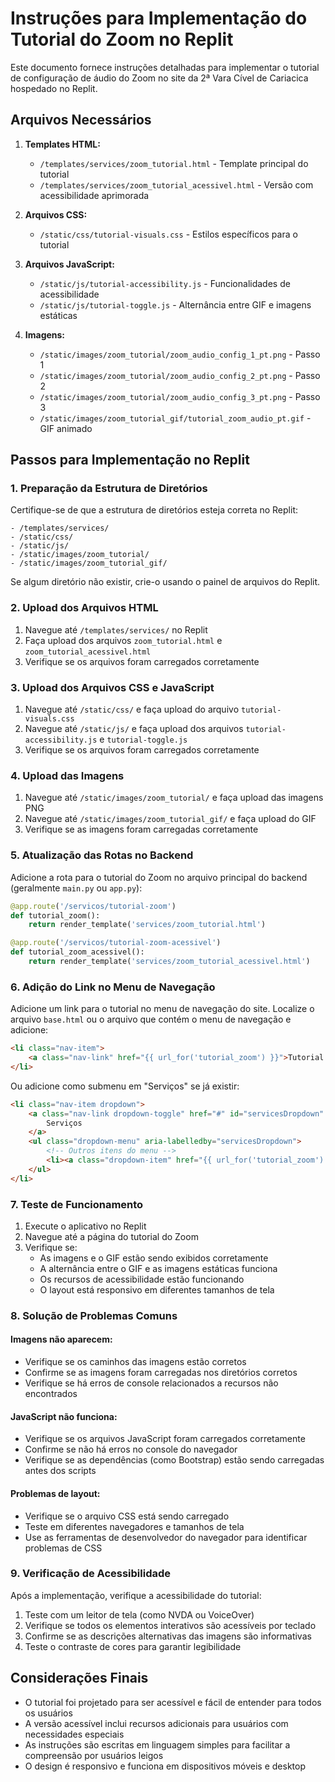 # Instruções para Implementação do Tutorial do Zoom no Replit

Este documento fornece instruções detalhadas para implementar o tutorial de configuração de áudio do Zoom no site da 2ª Vara Cível de Cariacica hospedado no Replit.

## Arquivos Necessários

1. **Templates HTML:**
   - `/templates/services/zoom_tutorial.html` - Template principal do tutorial
   - `/templates/services/zoom_tutorial_acessivel.html` - Versão com acessibilidade aprimorada

2. **Arquivos CSS:**
   - `/static/css/tutorial-visuals.css` - Estilos específicos para o tutorial

3. **Arquivos JavaScript:**
   - `/static/js/tutorial-accessibility.js` - Funcionalidades de acessibilidade
   - `/static/js/tutorial-toggle.js` - Alternância entre GIF e imagens estáticas

4. **Imagens:**
   - `/static/images/zoom_tutorial/zoom_audio_config_1_pt.png` - Passo 1
   - `/static/images/zoom_tutorial/zoom_audio_config_2_pt.png` - Passo 2
   - `/static/images/zoom_tutorial/zoom_audio_config_3_pt.png` - Passo 3
   - `/static/images/zoom_tutorial_gif/tutorial_zoom_audio_pt.gif` - GIF animado

## Passos para Implementação no Replit

### 1. Preparação da Estrutura de Diretórios

Certifique-se de que a estrutura de diretórios esteja correta no Replit:

```
- /templates/services/
- /static/css/
- /static/js/
- /static/images/zoom_tutorial/
- /static/images/zoom_tutorial_gif/
```

Se algum diretório não existir, crie-o usando o painel de arquivos do Replit.

### 2. Upload dos Arquivos HTML

1. Navegue até `/templates/services/` no Replit
2. Faça upload dos arquivos `zoom_tutorial.html` e `zoom_tutorial_acessivel.html`
3. Verifique se os arquivos foram carregados corretamente

### 3. Upload dos Arquivos CSS e JavaScript

1. Navegue até `/static/css/` e faça upload do arquivo `tutorial-visuals.css`
2. Navegue até `/static/js/` e faça upload dos arquivos `tutorial-accessibility.js` e `tutorial-toggle.js`
3. Verifique se os arquivos foram carregados corretamente

### 4. Upload das Imagens

1. Navegue até `/static/images/zoom_tutorial/` e faça upload das imagens PNG
2. Navegue até `/static/images/zoom_tutorial_gif/` e faça upload do GIF
3. Verifique se as imagens foram carregadas corretamente

### 5. Atualização das Rotas no Backend

Adicione a rota para o tutorial do Zoom no arquivo principal do backend (geralmente `main.py` ou `app.py`):

```python
@app.route('/servicos/tutorial-zoom')
def tutorial_zoom():
    return render_template('services/zoom_tutorial.html')

@app.route('/servicos/tutorial-zoom-acessivel')
def tutorial_zoom_acessivel():
    return render_template('services/zoom_tutorial_acessivel.html')
```

### 6. Adição do Link no Menu de Navegação

Adicione um link para o tutorial no menu de navegação do site. Localize o arquivo `base.html` ou o arquivo que contém o menu de navegação e adicione:

```html
<li class="nav-item">
    <a class="nav-link" href="{{ url_for('tutorial_zoom') }}">Tutorial Zoom</a>
</li>
```

Ou adicione como submenu em "Serviços" se já existir:

```html
<li class="nav-item dropdown">
    <a class="nav-link dropdown-toggle" href="#" id="servicesDropdown" role="button" data-bs-toggle="dropdown" aria-expanded="false">
        Serviços
    </a>
    <ul class="dropdown-menu" aria-labelledby="servicesDropdown">
        <!-- Outros itens do menu -->
        <li><a class="dropdown-item" href="{{ url_for('tutorial_zoom') }}">Tutorial Zoom</a></li>
    </ul>
</li>
```

### 7. Teste de Funcionamento

1. Execute o aplicativo no Replit
2. Navegue até a página do tutorial do Zoom
3. Verifique se:
   - As imagens e o GIF estão sendo exibidos corretamente
   - A alternância entre o GIF e as imagens estáticas funciona
   - Os recursos de acessibilidade estão funcionando
   - O layout está responsivo em diferentes tamanhos de tela

### 8. Solução de Problemas Comuns

#### Imagens não aparecem:
- Verifique se os caminhos das imagens estão corretos
- Confirme se as imagens foram carregadas nos diretórios corretos
- Verifique se há erros de console relacionados a recursos não encontrados

#### JavaScript não funciona:
- Verifique se os arquivos JavaScript foram carregados corretamente
- Confirme se não há erros no console do navegador
- Verifique se as dependências (como Bootstrap) estão sendo carregadas antes dos scripts

#### Problemas de layout:
- Verifique se o arquivo CSS está sendo carregado
- Teste em diferentes navegadores e tamanhos de tela
- Use as ferramentas de desenvolvedor do navegador para identificar problemas de CSS

### 9. Verificação de Acessibilidade

Após a implementação, verifique a acessibilidade do tutorial:

1. Teste com um leitor de tela (como NVDA ou VoiceOver)
2. Verifique se todos os elementos interativos são acessíveis por teclado
3. Confirme se as descrições alternativas das imagens são informativas
4. Teste o contraste de cores para garantir legibilidade

## Considerações Finais

- O tutorial foi projetado para ser acessível e fácil de entender para todos os usuários
- A versão acessível inclui recursos adicionais para usuários com necessidades especiais
- As instruções são escritas em linguagem simples para facilitar a compreensão por usuários leigos
- O design é responsivo e funciona em dispositivos móveis e desktop
